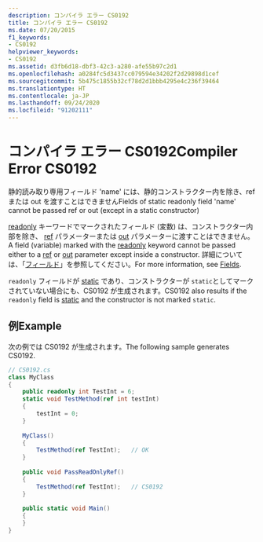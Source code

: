 ```yaml
---
description: コンパイラ エラー CS0192
title: コンパイラ エラー CS0192
ms.date: 07/20/2015
f1_keywords:
- CS0192
helpviewer_keywords:
- CS0192
ms.assetid: d3fb6d18-dbf3-42c3-a280-afe55b97c2d1
ms.openlocfilehash: a0284fc5d3437cc079594e34202f2d29898d1cef
ms.sourcegitcommit: 5b475c1855b32cf78d2d1bbb4295e4c236f39464
ms.translationtype: HT
ms.contentlocale: ja-JP
ms.lasthandoff: 09/24/2020
ms.locfileid: "91202111"
---
```

# <a name="compiler-error-cs0192"></a><span data-ttu-id="e5917-103">コンパイラ エラー CS0192</span><span class="sxs-lookup"><span data-stu-id="e5917-103">Compiler Error CS0192</span></span>

<span data-ttu-id="e5917-104">静的読み取り専用フィールド 'name' には、静的コンストラクター内を除き、ref または out を渡すことはできません</span><span class="sxs-lookup"><span data-stu-id="e5917-104">Fields of static readonly field 'name' cannot be passed ref or out (except in a static constructor)</span></span>  
  
 <span data-ttu-id="e5917-105">[readonly](../language-reference/keywords/readonly.md) キーワードでマークされたフィールド (変数) は、コンストラクター内部を除き、 [ref](../language-reference/keywords/ref.md) パラメーターまたは [out](../language-reference/keywords/out-parameter-modifier.md) パラメーターに渡すことはできません。</span><span class="sxs-lookup"><span data-stu-id="e5917-105">A field (variable) marked with the [readonly](../language-reference/keywords/readonly.md) keyword cannot be passed either to a [ref](../language-reference/keywords/ref.md) or [out](../language-reference/keywords/out-parameter-modifier.md) parameter except inside a constructor.</span></span> <span data-ttu-id="e5917-106">詳細については、「[フィールド](../programming-guide/classes-and-structs/fields.md)」を参照してください。</span><span class="sxs-lookup"><span data-stu-id="e5917-106">For more information, see [Fields](../programming-guide/classes-and-structs/fields.md).</span></span>  
  
 <span data-ttu-id="e5917-107">`readonly` フィールドが [static](../language-reference/keywords/static.md) であり、コンストラクターが `static`としてマークされていない場合にも、CS0192 が生成されます。</span><span class="sxs-lookup"><span data-stu-id="e5917-107">CS0192 also results if the `readonly` field is [static](../language-reference/keywords/static.md) and the constructor is not marked `static`.</span></span>  
  
## <a name="example"></a><span data-ttu-id="e5917-108">例</span><span class="sxs-lookup"><span data-stu-id="e5917-108">Example</span></span>  

 <span data-ttu-id="e5917-109">次の例では CS0192 が生成されます。</span><span class="sxs-lookup"><span data-stu-id="e5917-109">The following sample generates CS0192.</span></span>  
  
```csharp
// CS0192.cs  
class MyClass  
{  
    public readonly int TestInt = 6;  
    static void TestMethod(ref int testInt)  
    {  
        testInt = 0;  
    }  
  
    MyClass()  
    {  
        TestMethod(ref TestInt);   // OK  
    }  
  
    public void PassReadOnlyRef()  
    {  
        TestMethod(ref TestInt);   // CS0192  
    }  
  
    public static void Main()  
    {  
    }  
}  
```
